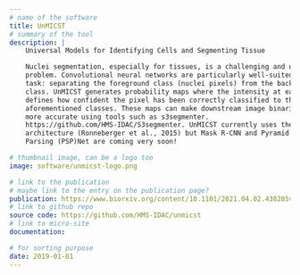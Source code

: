 ```yaml
---
# name of the software
title: UnMICST
# summary of the tool
description: |
    Universal Models for Identifying Cells and Segmenting Tissue

    Nuclei segmentation, especially for tissues, is a challenging and unsolved
    problem. Convolutional neural networks are particularly well-suited for this
    task: separating the foreground class (nuclei pixels) from the background
    class. UnMICST generates probability maps where the intensity at each pixel
    defines how confident the pixel has been correctly classified to the
    aforementioned classes. These maps can make downstream image binarization
    more accurate using tools such as s3segmenter.
    https://github.com/HMS-IDAC/S3segmenter. UnMICST currently uses the UNet
    architecture (Ronneberger et al., 2015) but Mask R-CNN and Pyramid Scene
    Parsing (PSP)Net are coming very soon!

# thumbnail image, can be a logo too
image: software/unmicst-logo.png

# link to the publication
# maybe link to the entry on the publication page?
publication: https://www.biorxiv.org/content/10.1101/2021.04.02.438285v1
# link to github repo
source code: https://github.com/HMS-IDAC/unmicst
# link to micro-site
documentation:

# for sorting purpose
date: 2019-01-01
---
```

